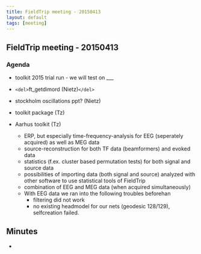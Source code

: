 ```yaml
---
title: FieldTrip meeting - 20150413
layout: default
tags: [meeting]
---
```


## FieldTrip meeting - 20150413 

### Agenda

*  toolkit 2015 trial run - we will test on ___

*  `<del>`ft_getdimord (Nietz)`</del>`

*  stockholm oscillations ppt? (Nietz)

*  toolkit package (Tz)

*  Aarhus toolkit (Tz)
    - ERP, but especially time-frequency-analysis for EEG (seperately acquired) as well as MEG data 
    - source-reconstruction for both TF data (beamformers) and evoked data
    - statistics (f.ex. cluster based permutation tests) for both signal and source data
    - possibilities of importing data (both signal and source) analyzed with other software to use statistical tools of FieldTrip
    - combination of EEG and MEG data (when acquired simultaneously)
    - With EEG data we ran into the following troubles beforehan
      - filtering did not work
      - no existing headmodel for our nets (geodesic 128/129), selfcreation failed. 

## Minutes

*  
